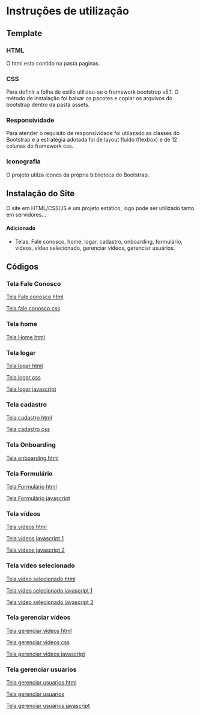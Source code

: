 # Instruções de utilização

## Template
### HTML
O html esta contido na pasta paginas.

### CSS
Para definir a folha de estilo utilizou-se o framework bootstrap v5.1. 
O método de instalação foi baixar os pacotes e copiar os arquivos do bootstrap dentro da pasta assets.

### Responsividade
Para atender o requisito de responsividade foi utilazado as classes do Bootstrap e a estratégia adotada foi
de layout fluído (flexbox) e de 12 colunas do framework css.

### Iconografia
O projeto utilza ícones da própria biblioteca do Bootstrap.

## Instalação do Site

O site em HTML/CSS/JS é um projeto estático, logo pode ser utilizado tanto em servidores...

#### Adicionado

- Telas: Fale conosco, home, logar, cadastro, onboarding, formulário, vídeos, vídeo selecionado, gerenciar vídeos, gerenciar usuários.

## Códigos

### Tela Fale Conosco
[Tela Fale conosco html](paginas/faleConosco.html)

[Tela fale conosco css](css/faleConosco.css)
### Tela home
[Tela Home html](paginas/index.html)
### Tela logar
[Tela logar html](paginas/logar.html)

[Tela logar css](css/logar.css)

[Tela logar javascript](js/logar.js)
### Tela cadastro
[Tela cadastro html](paginas/cadastro.html)

[Tela cadastro css](css/cadastro.css)
### Tela Onboarding
[Tela onboarding html](paginas/onboarding.html)
### Tela Formulário
[Tela Formulário html](paginas/formulario.html)

[Tela Formulário javascript](js/formulario.js)
### Tela vídeos
[Tela vídeos html](paginas/videos.html)

[Tela vídeos javascript 1](js/videos.js)

[Tela vídeos javascript 2](js/compartilhado.js)
### Tela vídeo selecionado
[Tela vídeo selecionado html](paginas/video.html)

[Tela vídeo selecionado javascript 1](js/video.js)

[Tela vídeo selecionado javascript 2](js/compartilhado.js)
### Tela gerenciar vídeos
[Tela gerenciar vídeos html](paginas/gerenciarVideos.html)

[Tela gerenciar vídeos css](css/gerenciarVideos.css)

[Tela gerenciar vídeos javascript](js/gerenciarVideos.js)
### Tela gerenciar usuarios
[Tela gerenciar usuarios html](paginas/gerenciarUsuarios.html)

[Tela gerenciar usuarios](css/gerenciarUsuarios.css)

[Tela gerenciar usuários javascript](js/gerenciarUsuarios.js)



